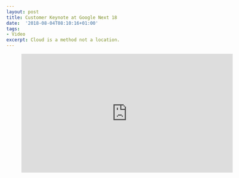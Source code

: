 ```yaml
---
layout: post
title: Customer Keynote at Google Next 18
date:  '2018-08-04T08:10:16+01:00'
tags:
- Video
excerpt: Cloud is a method not a location.
---
```



<figure class="video_container">
<iframe width="560" height="315" src="https://www.youtube.com/embed/w6f1rAZ6fk4?start=23580" frameborder="0" allow="autoplay; encrypted-media" allowfullscreen></iframe>
</figure>
